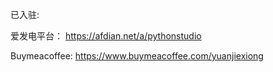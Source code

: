 已入驻:

爱发电平台：
https://afdian.net/a/pythonstudio

Buymeacoffee:
https://www.buymeacoffee.com/yuanjiexiong